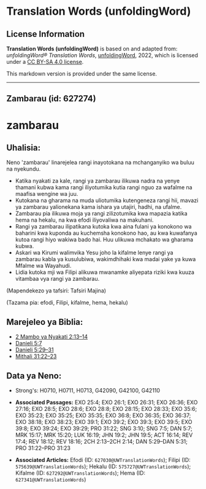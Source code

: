 # Translation Words (unfoldingWord)

## License Information

**Translation Words (unfoldingWord)** is based on and adapted from: _unfoldingWord® Translation Words_, [unfoldingWord](https://unfoldingword.org/utw), 2022, which is licensed under a [CC BY-SA 4.0 license](https://creativecommons.org/licenses/by-sa/4.0/legalcode.en).

This markdown version is provided under the same license.



--------------------------------

## Zambarau (id: 627274)

zambarau
========

Uhalisia:
---------

Neno 'zambarau' linarejelea rangi inayotokana na mchanganyiko wa buluu na nyekundu.

* Katika nyakati za kale, rangi ya zambarau ilikuwa nadra na yenye thamani kubwa kama rangi iliyotumika kutia rangi nguo za wafalme na maafisa wengine wa juu.
* Kutokana na gharama na muda uliotumika kutengeneza rangi hii, mavazi ya zambarau yalionekana kama ishara ya utajiri, hadhi, na ufalme.
* Zambarau pia ilikuwa moja ya rangi zilizotumika kwa mapazia katika hema na hekalu, na kwa efodi iliyovaliwa na makuhani.
* Rangi ya zambarau ilipatikana kutoka kwa aina fulani ya konokono wa baharini kwa kuponda au kuchemsha konokono hao, au kwa kuwafanya kutoa rangi hiyo wakiwa bado hai. Huu ulikuwa mchakato wa gharama kubwa.
* Askari wa Kirumi walimvika Yesu joho la kifalme lenye rangi ya zambarau kabla ya kusulubiwa, wakimdhihaki kwa madai yake ya kuwa Mfalme wa Wayahudi.
* Lidia kutoka mji wa Filipi alikuwa mwanamke aliyepata riziki kwa kuuza vitambaa vya rangi ya zambarau.

(Mapendekezo ya tafsiri: Tafsiri Majina)

(Tazama pia: efodi, Filipi, kifalme, hema, hekalu)

Marejeleo ya Biblia:
--------------------

* [2 Mambo ya Nyakati 2:13–14](https://ref.ly/2Chr2:13-2Chr2:14)
* [Danieli 5:7](https://ref.ly/Dan5:7)
* [Danieli 5:29–31](https://ref.ly/Dan5:29-Dan5:31)
* [Mithali 31:22–23](https://ref.ly/Prov31:22-Prov31:23)

Data ya Neno:
-------------

* Strong's: H0710, H0711, H0713, G42090, G42100, G42110

* **Associated Passages:** EXO 25:4; EXO 26:1; EXO 26:31; EXO 26:36; EXO 27:16; EXO 28:5; EXO 28:6; EXO 28:8; EXO 28:15; EXO 28:33; EXO 35:6; EXO 35:23; EXO 35:25; EXO 35:35; EXO 36:8; EXO 36:35; EXO 36:37; EXO 38:18; EXO 38:23; EXO 39:1; EXO 39:2; EXO 39:3; EXO 39:5; EXO 39:8; EXO 39:24; EXO 39:29; PRO 31:22; SNG 3:10; SNG 7:5; DAN 5:7; MRK 15:17; MRK 15:20; LUK 16:19; JHN 19:2; JHN 19:5; ACT 16:14; REV 17:4; REV 18:12; REV 18:16; 2CH 2:13–2CH 2:14; DAN 5:29–DAN 5:31; PRO 31:22–PRO 31:23
* **Associated Articles:** Efodi (ID: `627030@UWTranslationWords`); Filipi (ID: `575639@UWTranslationWords`); Hekalu (ID: `575727@UWTranslationWords`); Kifalme (ID: `627292@UWTranslationWords`); Hema (ID: `627341@UWTranslationWords`)


